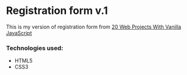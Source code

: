 <h1>Registration form v.1</h1>
<p>This is my version of registration form from <a href="https://www.udemy.com/course/web-projects-with-vanilla-javascript">20 Web Projects With Vanilla JavaScript</a></p>

<h3>Technologies used:</h3>
<ul>
<li>HTML5</li>
<li>CSS3</li>
</ul>
